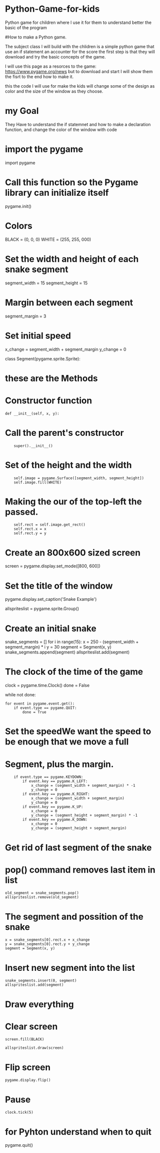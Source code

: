 # Python-Game-for-kids
Python game for children where I use it for them to understand better the basic of the program

#How to make a Python game.

The subject class I will build with the chlidren is a simple python game that use an if statement an accounter for the score the first step is that they will download and try the basic concepts of the game.

I will use this page as a resorces to the game: https://www.pygame.org/news
but to download and start I will show them the fisrt to the end how to make it.

this the code I will use for make the kids will change some of the design as color and the size of the window as they choose.
# my Goal 
They Have to understand the if statemnet and how to make a declaration function, and change the color of the window with code


# import the pygame
 import pygame
# Call this function so the Pygame library can initialize itself
pygame.init()

# Colors
BLACK = (0, 0, 0)
WHITE = (255, 255, 000)

# Set the width and height of each snake segment
segment_width = 15
segment_height = 15
# Margin between each segment
segment_margin = 3

# Set initial speed
x_change = segment_width + segment_margin
y_change = 0


class Segment(pygame.sprite.Sprite):
   # these are the Methods
   # Constructor function
    def __init__(self, x, y):
   # Call the parent's constructor
        super().__init__()
        
   # Set of the height and the width
        self.image = pygame.Surface([segment_width, segment_height])
        self.image.fill(WHITE)

   # Making the our of the top-left the passed.
        self.rect = self.image.get_rect()
        self.rect.x = x
        self.rect.y = y



# Create an 800x600 sized screen
screen = pygame.display.set_mode([800, 600])

# Set the title of the window
pygame.display.set_caption('Snake Example')

allspriteslist = pygame.sprite.Group()

# Create an initial snake
snake_segments = []
for i in range(15):
    x = 250 - (segment_width + segment_margin) * i
    y = 30
    segment = Segment(x, y)
    snake_segments.append(segment)
    allspriteslist.add(segment)

# The clock of the time of the game
clock = pygame.time.Clock()
done = False

while not done:

    for event in pygame.event.get():
        if event.type == pygame.QUIT:
            done = True
   # Set the speedWe want the speed to be enough that we move a full
   # Segment, plus the margin.
        if event.type == pygame.KEYDOWN:
            if event.key == pygame.K_LEFT:
                x_change = (segment_width + segment_margin) * -1
                y_change = 0
            if event.key == pygame.K_RIGHT:
                x_change = (segment_width + segment_margin)
                y_change = 0
            if event.key == pygame.K_UP:
                x_change = 0
                y_change = (segment_height + segment_margin) * -1
            if event.key == pygame.K_DOWN:
                x_change = 0
                y_change = (segment_height + segment_margin)

  # Get rid of last segment of the snake
  # pop() command removes last item in list
    old_segment = snake_segments.pop()
    allspriteslist.remove(old_segment)

  # The segment and possition of the snake
    x = snake_segments[0].rect.x + x_change
    y = snake_segments[0].rect.y + y_change
    segment = Segment(x, y)

  # Insert new segment into the list
    snake_segments.insert(0, segment)
    allspriteslist.add(segment)

 # Draw everything
 # Clear screen
    screen.fill(BLACK)

    allspriteslist.draw(screen)

  # Flip screen
    pygame.display.flip()

  # Pause
    clock.tick(5)
# for Pyhton understand when to quit
pygame.quit()


